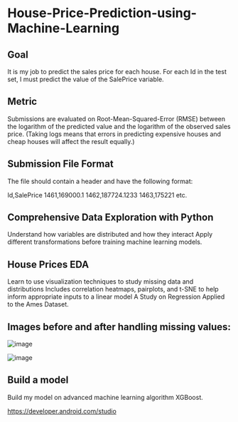 # House-Price-Prediction-using-Machine-Learning

## Goal

It is my job to predict the sales price for each house. For each Id in the test set, I must predict the value of the SalePrice variable. 

## Metric

Submissions are evaluated on Root-Mean-Squared-Error (RMSE) between the logarithm of the predicted value and the logarithm of the observed sales price. (Taking logs means that errors in predicting expensive houses and cheap houses will affect the result equally.)

## Submission File Format

The file should contain a header and have the following format:

Id,SalePrice
1461,169000.1
1462,187724.1233
1463,175221
etc.
 

## Comprehensive Data Exploration with Python

Understand how variables are distributed and how they interact
Apply different transformations before training machine learning models.

## House Prices EDA

Learn to use visualization techniques to study missing data and distributions
Includes correlation heatmaps, pairplots, and t-SNE to help inform appropriate inputs to a linear model
A Study on Regression Applied to the Ames Dataset.

## Images before and after handling missing values:

![image](https://user-images.githubusercontent.com/88077075/165921932-deed26fb-8539-4b28-83a9-b39342ff091e.png)

![image](https://user-images.githubusercontent.com/88077075/165922480-fd385391-5832-4ca2-948d-98fab0a735c3.png)

 

## Build a  model

Build my model on advanced machine learning algorithm XGBoost.




https://developer.android.com/studio
